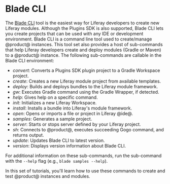 # Blade CLI [](id=blade-cli)

The [Blade CLI](https://github.com/liferay/liferay-blade-cli/) tool is the
easiest way for Liferay developers to create new Liferay modules. Although the
Plugins SDK is also supported, Blade CLI lets you create projects that can be
used with any IDE or development environment. Blade CLI is a command line tool
used to create/manage @product@ instances. This tool set also provides a host of
sub-commands that help Liferay developers create and deploy modules (Gradle or
Maven) to a @product@ instance. The following sub-commands are callable in the
Blade CLI environment:

<!-- TODO: Will Plugins SDK be supported in Liferay 7.1? -Cody -->

- *convert*: Converts a Plugins SDK plugin project to a Gradle Workspace
  project.
- *create*: Creates a new Liferay module project from available templates.
- *deploy*: Builds and deploys bundles to the Liferay module framework.
- *gw*: Executes Gradle command using the Gradle Wrapper, if detected.
- *help*: Gives help on a specific command.
- *init*: Initializes a new Liferay Workspace.
- *install*: Installs a bundle into Liferay's module framework.
- *open*: Opens or imports a file or project in Liferay @ide@.
- *samples*: Generates a sample project.
- *server*: Starts or stops server defined by your Liferay project.
- *sh*: Connects to @product@, executes succeeding Gogo command, and returns
  output.
- *update*: Updates Blade CLI to latest version.
- *version*: Displays version information about Blade CLI.

<!-- TODO: New options `outputs` and `upgradeProps`. Should these be added to
list? - Cody -->

For additional information on these sub-commands, run the sub-command with the
`--help` flag (e.g., `blade samples --help`).

In this set of tutorials, you'll learn how to use these commands to create and
test @product@ instances and modules.
